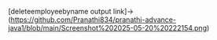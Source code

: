[deleteemployeebyname output link]->(https://github.com/Pranathi834/pranathi-advance-java1/blob/main/Screenshot%202025-05-20%20222154.png)
